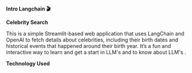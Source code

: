 **Intro Langchain  🎬**

**Celebrity Search**

This is a simple Streamlit-based web application that uses LangChain and OpenAI to fetch details about celebrities, including their birth dates and historical events that happened around their birth year. It’s a fun and interactive way to learn and get a start in LLM's and to know about LLM's .

**Technology Used** 


